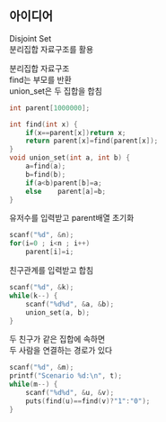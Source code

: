 ## 아이디어
Disjoint Set  
분리집합 자료구조를 활용  
  
분리집합 자료구조  
find는 부모를 반환  
union_set은 두 집합을 합침
```c
int parent[1000000];

int find(int x) {
	if(x==parent[x])return x;
	return parent[x]=find(parent[x]);
}
void union_set(int a, int b) {
	a=find(a);
	b=find(b);
	if(a<b)parent[b]=a;
	else	parent[a]=b;
}
```
유저수를 입력받고 parent배열 초기화
```c
scanf("%d", &n);
for(i=0 ; i<n ; i++)
	parent[i]=i;
```
친구관계를 입력받고 합침
```c
scanf("%d", &k);
while(k--) {
	scanf("%d%d", &a, &b);
	union_set(a, b);
}
```
두 친구가 같은 집합에 속하면  
두 사람을 연결하는 경로가 있다
```c
scanf("%d", &m);
printf("Scenario %d:\n", t);
while(m--) {
	scanf("%d%d", &u, &v);
	puts(find(u)==find(v)?"1":"0");
}
```

